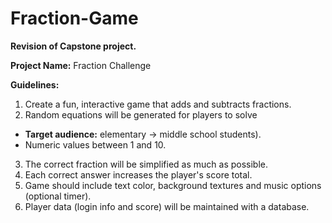 # Fraction-Game

**Revision of Capstone project.**

**Project Name:** Fraction Challenge

**Guidelines:**

1. Create a fun, interactive game that adds and subtracts fractions.
2. Random equations will be generated for players to solve 
  - **Target audience:** elementary -> middle school students).
  - Numeric values between 1 and 10.
3. The correct fraction will be simplified as much as possible.
4. Each correct answer increases the player's score total.
5. Game should include text color, background textures and music options (optional timer).
6. Player data (login info and score) will be maintained with a database.
